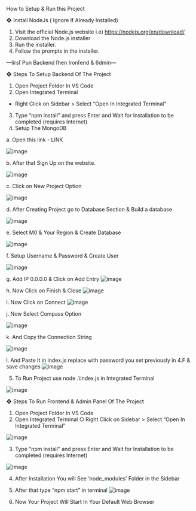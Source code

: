 How to Setup & Run this Project


❖	Install NodeJs ( Ignore If Already Installed)

1.	Visit the official Node.js website i.e) https://nodejs.org/en/download/
2.	Download the Node.js installer
3.	Run the installer.
4.	Follow the prompts in the installer.

—Iirsľ Pun Backend ľhen Ironľend & 6dmin—

❖	Steps To Setup Backend Of The Project

1.	Open Project Folder In VS Code
2.	Open Integrated Terminal
   - Right Click on Sidebar > Select “Open In Integrated Terminal”
3.	Type “npm install” and press Enter and Wait for Installation to be completed (requires Internet)
4.	Setup The MongoDB

a.	Open this link - LINK

![image](https://github.com/sahebkumar3155/MERN_Stack_Ecommerce/assets/113451461/070a4c29-8a27-47a1-8f4f-dc32d4132428)

b.	After that Sign Up on the website.
 
![image](https://github.com/sahebkumar3155/MERN_Stack_Ecommerce/assets/113451461/0f0bf3fb-3049-44d9-bd89-3ba2072b73c8)


c.	Click on New Project Option


![image](https://github.com/sahebkumar3155/MERN_Stack_Ecommerce/assets/113451461/eaf94f4d-fcb5-4d48-852f-d7f701ee97e5)


d.	After Creating Project go to Database Section & Build a database

![image](https://github.com/sahebkumar3155/MERN_Stack_Ecommerce/assets/113451461/d59db19f-55c0-4a0e-8222-ba0bc40418cb)

e.	Select M0 & Your Region & Create Database
 
![image](https://github.com/sahebkumar3155/MERN_Stack_Ecommerce/assets/113451461/7bae40c3-fdc1-4fcf-a724-a605f6e95325)



f.	Setup Username & Password & Create User

![image](https://github.com/sahebkumar3155/MERN_Stack_Ecommerce/assets/113451461/48409267-f3e7-4bb7-86a9-7557a744677a)


g.	Add IP 0.0.0.0 & Click on Add Entry
![image](https://github.com/sahebkumar3155/MERN_Stack_Ecommerce/assets/113451461/57bd270d-5adf-4017-b1c1-836ea2bc7c72)

 
h.	Now Click on Finish & Close
![image](https://github.com/sahebkumar3155/MERN_Stack_Ecommerce/assets/113451461/9df3ff8a-5c27-4f31-928b-50cb81cb9ad9)


i.	Now Click on Connect
![image](https://github.com/sahebkumar3155/MERN_Stack_Ecommerce/assets/113451461/1065f618-4091-499e-8665-e9e27259f2e6)


j.	Now Select Compass Option

![image](https://github.com/sahebkumar3155/MERN_Stack_Ecommerce/assets/113451461/23170899-7a34-42d5-b9fb-8d2f7c0991bb)


k.	And Copy the Connection String

![image](https://github.com/sahebkumar3155/MERN_Stack_Ecommerce/assets/113451461/1e801bda-c42a-4840-a257-2a4878c4a1a3)


l.	And Paste It in index.js replace <password> with password you set previously in 4.F & save changes
![image](https://github.com/sahebkumar3155/MERN_Stack_Ecommerce/assets/113451461/9a6108bd-6850-4210-95a4-62c1b9fb3b5a)


5.	To Run Project use node .\index.js in Integrated Terminal
 
 ![image](https://github.com/sahebkumar3155/MERN_Stack_Ecommerce/assets/113451461/b6014a3c-398f-457a-bac4-6691753b910b)

❖	Steps To Run Frontend & Admin Panel Of The Project

1.	Open Project Folder In VS Code
2.	Open Integrated Terminal
   ○	Right Click on Sidebar > Select “Open In Integrated Terminal”

   ![image](https://github.com/sahebkumar3155/MERN_Stack_Ecommerce/assets/113451461/befde67c-1012-4552-b662-3e2df5220881)

 
 
3.	Type “npm install” and press Enter and Wait for Installation to be completed (requires Internet)

![image](https://github.com/sahebkumar3155/MERN_Stack_Ecommerce/assets/113451461/88b03817-0530-4733-8bc1-3f8777e84af3)

4.	After Installation You will See ‘node_modules’ Folder in the Sidebar
5.	After that type “npm start” in terminal
   ![image](https://github.com/sahebkumar3155/MERN_Stack_Ecommerce/assets/113451461/52da7afc-fd65-40f4-a204-1b859bdf1345)

6.	Now Your Project Will Start In Your Default Web Browser
